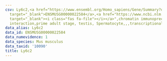 ```yaml
---
csv: Ly6c2,<a href="https://www.ensembl.org/Homo_sapiens/Gene/Summary?db=core;g=ENSMUSG00000022584"
  target="_blank">ENSMUSG00000022584</a>,<a href="https://www.ncbi.nlm.nih.gov/pubmed/25450459"
  target="_blank"><i class="fas fa-file"></i></a>",chromatin immunoprecipitation assay,direct
  interaction,prime adult stage, testis, Spermatocyte,,,transcriptional regulation,
data_alias: Ly6c2
data_id: ENSMUSG00000022584
data_numevidence: 1
data_species: Mus musculus
data_taxid: '10090'
title: Ly6c2
---
```

